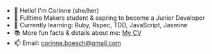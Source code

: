 
- 👋 Hello! I'm Corinne (she/her)
- 🚀 Fulltime Makers student & aspring to become a Junior Developer
- 🌱 Currently learning: Ruby, Rspec, TDD, JavaScript, Jasmine
- 📚 More fun facts & details about me: [My CV](https://github.com/CorinneBosch/CV)
- 📫 Email: corinne.boesch@gmail.com
